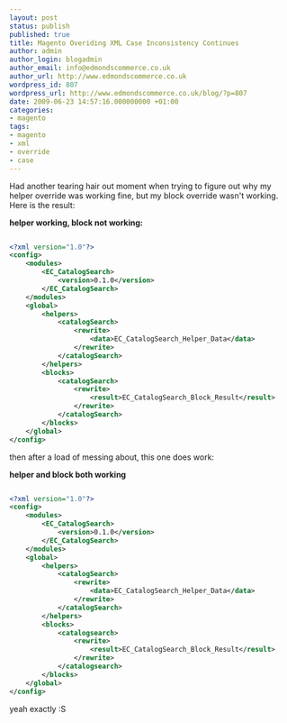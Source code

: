 ```yaml
---
layout: post
status: publish
published: true
title: Magento Overiding XML Case Inconsistency Continues
author: admin
author_login: blogadmin
author_email: info@edmondscommerce.co.uk
author_url: http://www.edmondscommerce.co.uk
wordpress_id: 807
wordpress_url: http://www.edmondscommerce.co.uk/blog/?p=807
date: 2009-06-23 14:57:16.000000000 +01:00
categories:
- magento
tags:
- magento
- xml
- override
- case
---
```

Had another tearing hair out moment when trying to figure out why my helper override was working fine,  but my block override wasn't working. Here is the result:

<b>helper working, block not working:</b>
```xml

<?xml version="1.0"?>
<config>
    <modules>
        <EC_CatalogSearch>
            <version>0.1.0</version>
        </EC_CatalogSearch>
    </modules>
    <global>
        <helpers>
            <catalogSearch>
                <rewrite>
                    <data>EC_CatalogSearch_Helper_Data</data>
                </rewrite>
            </catalogSearch>
        </helpers>
        <blocks>
            <catalogSearch>
                <rewrite>
                    <result>EC_CatalogSearch_Block_Result</result>
                </rewrite>
            </catalogSearch>
        </blocks>
    </global>
</config>

```

then after a load of messing about, this one does work:

<b>helper and block both working</b>
```xml

<?xml version="1.0"?>
<config>
    <modules>
        <EC_CatalogSearch>
            <version>0.1.0</version>
        </EC_CatalogSearch>
    </modules>
    <global>
        <helpers>
            <catalogSearch>
                <rewrite>
                    <data>EC_CatalogSearch_Helper_Data</data>
                </rewrite>
            </catalogSearch>
        </helpers>
        <blocks>
            <catalogsearch>
                <rewrite>
                    <result>EC_CatalogSearch_Block_Result</result>
                </rewrite>
            </catalogsearch>
        </blocks>
    </global>
</config>

```

yeah exactly :S
